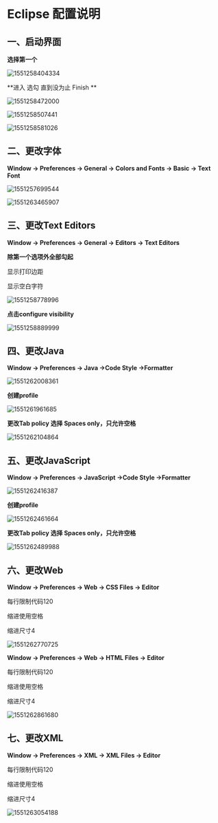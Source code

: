 # Eclipse 配置说明





## 一、启动界面

**选择第一个**

![1551258404334](assets/1551258404334.png)

**进入 选勾 直到没为止 Finish **

![1551258472000](assets/1551258472000.png)

![1551258507441](assets/1551258507441.png)

![1551258581026](assets/1551258581026.png)



## 二、更改字体
**Window -> Preferences -> General -> Colors and Fonts  -> Basic -> Text Font**

![1551257699544](assets/1551257699544.png)

![1551263465907](assets/1551263465907.png)



## 三、更改Text Editors

**Window -> Preferences -> General -> Editors -> Text Editors**

**除第一个选项外全部勾起**

显示打印边距

显示空白字符

![1551258778996](assets/1551258778996.png)



**点击configure visibility**

![1551258889999](assets/1551258889999.png)

## 四、更改Java

**Window -> Preferences -> Java ->Code Style ->Formatter**

![1551262008361](assets/1551262008361.png)

**创建profile**

![1551261961685](assets/1551261961685.png)

**更改Tab policy 选择 Spaces only，只允许空格**

![1551262104864](assets/1551262104864.png)

## 五、更改JavaScript

**Window -> Preferences -> JavaScript ->Code Style ->Formatter**

![1551262416387](assets/1551262416387.png)

**创建profile**

![1551262461664](assets/1551262461664.png)

**更改Tab policy 选择 Spaces only，只允许空格**

![1551262489988](assets/1551262489988.png)

## 六、更改Web

**Window -> Preferences -> Web -> CSS Files -> Editor**

每行限制代码120

缩进使用空格

缩进尺寸4

![1551262770725](assets/1551262770725.png)

**Window -> Preferences -> Web -> HTML Files -> Editor**

每行限制代码120

缩进使用空格

缩进尺寸4

![1551262861680](assets/1551262861680.png)

## 七、更改XML

**Window -> Preferences -> XML -> XML Files -> Editor**

每行限制代码120

缩进使用空格

缩进尺寸4

![1551263054188](assets/1551263054188.png)